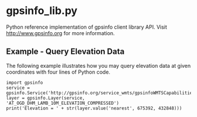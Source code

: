 # gpsinfo_lib.py

Python reference implementation of gpsinfo client library API. Visit
http://www.gpsinfo.org for more information.

## Example - Query Elevation Data

The following example illustrates how you may query elevation data at given 
coordinates with four lines of Python code.

```
import gpsinfo
service = gpsinfo.Service('http://gpsinfo.org/service_wmts/gpsinfoWMTSCapabilities.xml')
layer = gpsinfo.Layer(service, 'AT_OGD_DHM_LAMB_10M_ELEVATION_COMPRESSED')
print('Elevation = ' + str(layer.value('nearest', 675392, 432848)))
```
